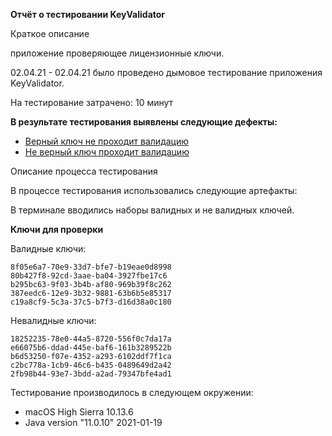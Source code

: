 **Отчёт о тестировании KeyValidator**

Краткое описание

приложение проверяющее лицензионные ключи.

02.04.21 - 02.04.21 было проведено дымовое тестирование приложения KeyValidator.

На тестирование затрачено: 10 минут

**В результате тестирования выявлены следующие дефекты:**

- [Верный ключ не проходит валидацию](https://github.com/Pavel-44/dz2/issues/1#issue-849511779)
- [Не верный ключ проходит валидацию](https://github.com/Pavel-44/dz2/issues/2#issue-849511962)

Описание процесса тестирования

В процессе тестирования использовались следующие артефакты:

В терминале вводились наборы валидных и не валидных ключей.

**Ключи для проверки**

Валидные ключи:

    8f05e6a7-70e9-33d7-bfe7-b19eae0d8998
    80b427f8-92cd-3aae-ba04-3927fbe17c6
    b295bc63-9f03-3b4b-af80-969b39f8c262
    387eedc6-12e9-3b32-9881-63b6b5e85317
    c19a8cf9-5c3a-37c5-b7f3-d16d38a0c180

Невалидные ключи:

    18252235-78e0-44a5-8720-556f0c7da17a
    e66075b6-ddad-445e-baf6-161b3289522b
    b6d53250-f07e-4352-a293-6102ddf7f1ca
    c2bc778a-1cb9-46c6-b435-0489649d2a42
    2fb98b44-93e7-3bdd-a2ad-79347bfe4ad1


Тестирование производилось в следующем окружении:

- macOS High Sierra 10.13.6
- Java version "11.0.10" 2021-01-19
